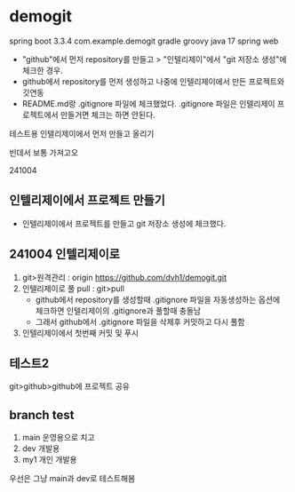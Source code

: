 # demogit
spring boot 3.3.4 com.example.demogit gradle groovy java 17 spring web
- "github"에서 먼저 repository를 만들고 > "인텔리제이"에서 "git 저장소 생성"에 체크한 경우.
- github에서 repository를 먼저 생성하고 나중에 인텔리제이에서 만든 프로젝트와 깃연동
- README.md랑 .gitignore 파일에 체크했었다. .gitignore 파일은 인텔리제이 프로젝트에서 만들거면 체크는 하면 안된다.

테스트용 인텔리제이에서 먼저 만들고 올리기

빈데서 보통 가져고오

241004
## 인텔리제이에서 프로젝트 만들기
- 인텔리제이에서 프로젝트를 만들고 git 저장소 생성에 체크했다.

## 241004 인텔리제이로
1. git>원격관리 : origin https://github.com/dvh1/demogit.git
2. 인텔리제이로 풀 pull : git>pull
   - github에서 repository를 생성할때 .gitignore 파일을 자동생성하는 옵션에 체크하면 인텔리제이의 .gitignore과 풀할때 충돌남
   - 그래서 github에서 .gitignore 파일을 삭제후 커밋하고 다시 풀함
2. 인텔리제이에서 첫번째 커밋 및 푸시

## 테스트2
git>github>github에 프로젝트 공유

## branch test
1. main 운영용으로 치고
2. dev 개발용
3. my1 개인 개발용

우선은 그냥 main과 dev로 테스트해봄
